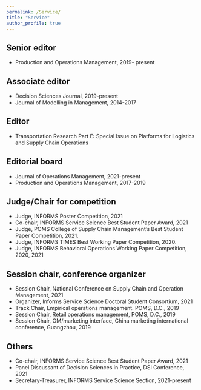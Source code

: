 ```yaml
---
permalink: /Service/
title: "Service"
author_profile: true
---
```



## Senior editor

* Production and Operations Management, 2019- present


## Associate editor

* Decision Sciences Journal, 2019-present
* Journal of Modelling in Management, 2014-2017


## Editor

* Transportation Research Part E: Special Issue on Platforms for Logistics and Supply Chain Operations 


## Editorial board

* Journal of Operations Management, 2021-present
* Production and Operations Management, 2017-2019


<!--## AD-HOC journal referee
Operations Research, Production and Operations Management, Manufacturing & Service Operations Management, Management Science, Information Systems Research, Strategic Management Journal, Decision Sciences, Journal of Operations Management, IIE Transactions, Naval Research Logistics, European Journal of Operational Research, Annals of Operations Research, Journal of Systems Science and Systems Engineering, International Journal of Production Research, International Journal of Production Economics, Informs Service Science, Journal of the Operational Research Society, Omega---The International Journal of Management Science, Socio-Economic Planning Sciences, Economic Modelling, Electronic Commerce Research, Journal of Business Analytics.-->


## Judge/Chair for competition

* Judge, INFORMS Poster Competition, 2021
* Co-chair, INFORMS Service Science Best Student Paper Award, 2021
* Judge, POMS College of Supply Chain Management’s Best Student Paper Competition, 2021.
* Judge, INFORMS TIMES Best Working Paper Competition, 2020. 
* Judge, INFORMS Behavioral Operations Working Paper Competition, 2020, 2021


## Session chair, conference organizer

* Session Chair, National Conference on Supply Chain and Operation Management, 2021
* Organizer, Informs Service Science Doctoral Student Consortium, 2021 
* Track Chair, Empirical operations management.  POMS, D.C., 2019
* Session Chair, Retail operations management, POMS, D.C., 2019
* Session Chair, OM/marketing interface, China marketing international conference, Guangzhou, 2019


## Others
* Co-chair, INFORMS Service Science Best Student Paper Award, 2021
* Panel Discussant of Decision Sciences in Practice, DSI Conference, 2021 
* Secretary-Treasurer, INFORMS Service Science Section, 2021-present 
<!--* Strategic Planning and Growth Committee, School of Business-Camden, Rutgers University, 2020 
* Research Committee, School of Business-Camden, Rutgers University, 2019 
* Reappointment Review Committee for NTT, Rutgers School of Business-Camden, 2020 
* Search Committee of NTT Instructor, Rutgers School of Business-Camden, 2019 
* Member of Graduate Program in Management, Rutgers Graduate School-Newark, 2018-present 
* Teaching Committee, School of Business-Camden, Rutgers University, 2016-19 
* Committee for the Supply Chain Track, Rutgers School of Business-Camden, 2018 
* Committee for Data Analytics Track and FLM, Rutgers School of Business-Camden, 2017 
* Curriculum Committee, Charlton College of Business, UMass Dartmouth, 2015-16 
* POM 212 Coordinator, Charlton College of Business, UMass Dartmouth, 2015-16 
* Committee for Ranking of Business School, UMass Dartmouth, 2015-16 -->
